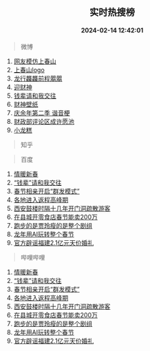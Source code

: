 <div align="center"><h2>实时热搜榜</h2><h4>2024-02-14 12:42:01</h4></div>

> 微博  

1. [网友模仿上春山](https://s.weibo.com/weibo?q=%E7%BD%91%E5%8F%8B%E6%A8%A1%E4%BB%BF%E4%B8%8A%E6%98%A5%E5%B1%B1&t=31&band_rank=1&Refer=top)<br />
2. [上春山logo](https://s.weibo.com/weibo?q=%E4%B8%8A%E6%98%A5%E5%B1%B1logo&t=31&band_rank=2&Refer=top)<br />
3. [龙行龘龘前程朤朤](https://s.weibo.com/weibo?q=%23%E9%BE%99%E8%A1%8C%E9%BE%98%E9%BE%98%E5%89%8D%E7%A8%8B%E6%9C%A4%E6%9C%A4%23&t=31&band_rank=3&Refer=top)<br />
4. [迎财神](https://s.weibo.com/weibo?q=%23%E8%BF%8E%E8%B4%A2%E7%A5%9E%23&t=31&band_rank=4&Refer=top)<br />
5. [钱辈请和我交往](https://s.weibo.com/weibo?q=%23%E9%92%B1%E8%BE%88%E8%AF%B7%E5%92%8C%E6%88%91%E4%BA%A4%E5%BE%80%23&t=31&band_rank=5&Refer=top)<br />
6. [财神壁纸](https://s.weibo.com/weibo?q=%E8%B4%A2%E7%A5%9E%E5%A3%81%E7%BA%B8&t=31&band_rank=6&Refer=top)<br />
7. [庆余年第二季 谐音梗](https://s.weibo.com/weibo?q=%E5%BA%86%E4%BD%99%E5%B9%B4%E7%AC%AC%E4%BA%8C%E5%AD%A3%20%E8%B0%90%E9%9F%B3%E6%A2%97&t=31&band_rank=7&Refer=top)<br />
8. [财政部评论区成许愿池](https://s.weibo.com/weibo?q=%23%E8%B4%A2%E6%94%BF%E9%83%A8%E8%AF%84%E8%AE%BA%E5%8C%BA%E6%88%90%E8%AE%B8%E6%84%BF%E6%B1%A0%23&t=31&band_rank=8&Refer=top)<br />
9. [小龙糕](https://s.weibo.com/weibo?q=%E5%B0%8F%E9%BE%99%E7%B3%95&t=31&band_rank=9&Refer=top)<br />

> 知乎  


> 百度  

1. [情暖新春](https://www.baidu.com/s?wd=%E6%83%85%E6%9A%96%E6%96%B0%E6%98%A5&sa=fyb_news&rsv_dl=fyb_news)<br />
2. [“钱辈”请和我交往](https://www.baidu.com/s?wd=%E2%80%9C%E9%92%B1%E8%BE%88%E2%80%9D%E8%AF%B7%E5%92%8C%E6%88%91%E4%BA%A4%E5%BE%80&sa=fyb_news&rsv_dl=fyb_news)<br />
3. [春节相亲开启“群发模式”](https://www.baidu.com/s?wd=%E6%98%A5%E8%8A%82%E7%9B%B8%E4%BA%B2%E5%BC%80%E5%90%AF%E2%80%9C%E7%BE%A4%E5%8F%91%E6%A8%A1%E5%BC%8F%E2%80%9D&sa=fyb_news&rsv_dl=fyb_news)<br />
4. [各地进入返程高峰期](https://www.baidu.com/s?wd=%E5%90%84%E5%9C%B0%E8%BF%9B%E5%85%A5%E8%BF%94%E7%A8%8B%E9%AB%98%E5%B3%B0%E6%9C%9F&sa=fyb_news&rsv_dl=fyb_news)<br />
5. [西安鼓楼时隔十几年开门洞疏散游客](https://www.baidu.com/s?wd=%E8%A5%BF%E5%AE%89%E9%BC%93%E6%A5%BC%E6%97%B6%E9%9A%94%E5%8D%81%E5%87%A0%E5%B9%B4%E5%BC%80%E9%97%A8%E6%B4%9E%E7%96%8F%E6%95%A3%E6%B8%B8%E5%AE%A2&sa=fyb_news&rsv_dl=fyb_news)<br />
6. [在县城开零食店春节能卖200万](https://www.baidu.com/s?wd=%E5%9C%A8%E5%8E%BF%E5%9F%8E%E5%BC%80%E9%9B%B6%E9%A3%9F%E5%BA%97%E6%98%A5%E8%8A%82%E8%83%BD%E5%8D%96200%E4%B8%87&sa=fyb_news&rsv_dl=fyb_news)<br />
7. [跑步的是贾玲瘦的是整个剧组](https://www.baidu.com/s?wd=%23%E8%B7%91%E6%AD%A5%E7%9A%84%E6%98%AF%E8%B4%BE%E7%8E%B2%E7%98%A6%E7%9A%84%E6%98%AF%E6%95%B4%E4%B8%AA%E5%89%A7%E7%BB%84%23&sa=fyb_news&rsv_dl=fyb_news)<br />
8. [龙年用AI玩转整个春节](https://www.baidu.com/s?wd=%E9%BE%99%E5%B9%B4%E7%94%A8AI%E7%8E%A9%E8%BD%AC%E6%95%B4%E4%B8%AA%E6%98%A5%E8%8A%82&sa=fyb_news&rsv_dl=fyb_news)<br />
9. [官方辟谣福建2.1亿元天价婚礼](https://www.baidu.com/s?wd=%E5%AE%98%E6%96%B9%E8%BE%9F%E8%B0%A3%E7%A6%8F%E5%BB%BA2.1%E4%BA%BF%E5%85%83%E5%A4%A9%E4%BB%B7%E5%A9%9A%E7%A4%BC&sa=fyb_news&rsv_dl=fyb_news)<br />

> 哔哩哔哩  

1. [情暖新春](https://www.baidu.com/s?wd=%E6%83%85%E6%9A%96%E6%96%B0%E6%98%A5&sa=fyb_news&rsv_dl=fyb_news)<br />
2. [“钱辈”请和我交往](https://www.baidu.com/s?wd=%E2%80%9C%E9%92%B1%E8%BE%88%E2%80%9D%E8%AF%B7%E5%92%8C%E6%88%91%E4%BA%A4%E5%BE%80&sa=fyb_news&rsv_dl=fyb_news)<br />
3. [春节相亲开启“群发模式”](https://www.baidu.com/s?wd=%E6%98%A5%E8%8A%82%E7%9B%B8%E4%BA%B2%E5%BC%80%E5%90%AF%E2%80%9C%E7%BE%A4%E5%8F%91%E6%A8%A1%E5%BC%8F%E2%80%9D&sa=fyb_news&rsv_dl=fyb_news)<br />
4. [各地进入返程高峰期](https://www.baidu.com/s?wd=%E5%90%84%E5%9C%B0%E8%BF%9B%E5%85%A5%E8%BF%94%E7%A8%8B%E9%AB%98%E5%B3%B0%E6%9C%9F&sa=fyb_news&rsv_dl=fyb_news)<br />
5. [西安鼓楼时隔十几年开门洞疏散游客](https://www.baidu.com/s?wd=%E8%A5%BF%E5%AE%89%E9%BC%93%E6%A5%BC%E6%97%B6%E9%9A%94%E5%8D%81%E5%87%A0%E5%B9%B4%E5%BC%80%E9%97%A8%E6%B4%9E%E7%96%8F%E6%95%A3%E6%B8%B8%E5%AE%A2&sa=fyb_news&rsv_dl=fyb_news)<br />
6. [在县城开零食店春节能卖200万](https://www.baidu.com/s?wd=%E5%9C%A8%E5%8E%BF%E5%9F%8E%E5%BC%80%E9%9B%B6%E9%A3%9F%E5%BA%97%E6%98%A5%E8%8A%82%E8%83%BD%E5%8D%96200%E4%B8%87&sa=fyb_news&rsv_dl=fyb_news)<br />
7. [跑步的是贾玲瘦的是整个剧组](https://www.baidu.com/s?wd=%23%E8%B7%91%E6%AD%A5%E7%9A%84%E6%98%AF%E8%B4%BE%E7%8E%B2%E7%98%A6%E7%9A%84%E6%98%AF%E6%95%B4%E4%B8%AA%E5%89%A7%E7%BB%84%23&sa=fyb_news&rsv_dl=fyb_news)<br />
8. [龙年用AI玩转整个春节](https://www.baidu.com/s?wd=%E9%BE%99%E5%B9%B4%E7%94%A8AI%E7%8E%A9%E8%BD%AC%E6%95%B4%E4%B8%AA%E6%98%A5%E8%8A%82&sa=fyb_news&rsv_dl=fyb_news)<br />
9. [官方辟谣福建2.1亿元天价婚礼](https://www.baidu.com/s?wd=%E5%AE%98%E6%96%B9%E8%BE%9F%E8%B0%A3%E7%A6%8F%E5%BB%BA2.1%E4%BA%BF%E5%85%83%E5%A4%A9%E4%BB%B7%E5%A9%9A%E7%A4%BC&sa=fyb_news&rsv_dl=fyb_news)<br />
